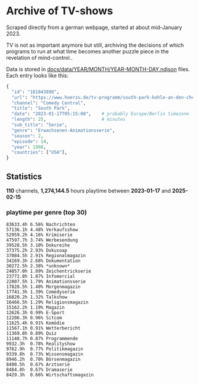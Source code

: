 # Archive of TV-shows

Scraped directly from a german webpage, started at about mid-January 2023.

TV is not as important anymore but still, archiving the decisions of which programs to run at what time
becomes another puzzle piece in the revelation of mind-control.. 

Data is stored in [docs/data/YEAR/MONTH/YEAR-MONTH-DAY.ndjson](docs/data/) files. 
Each entry looks like this:

```python
{
  "id": "181043890", 
  "url": "https://www.hoerzu.de/tv-programm/south-park-kohle-an-den-chefkoch/bid_181043890/", 
  "channel": "Comedy Central", 
  "title": "South Park", 
  "date": "2023-01-17T05:15:00",    # probably Europe/Berlin timezone 
  "length": 25,                     # minutes 
  "sub_title": "Serie", 
  "genre": "Erwachsenen-Animationsserie", 
  "season": 2, 
  "episode": 14, 
  "year": 1998, 
  "countries": ["USA"],
}
```

## Statistics

**110** channels, **1,274,144.5** hours playtime between **2023-01-17** and **2025-02-15**


### playtime per genre (top 30)

    83633.4h 6.56% Nachrichten
    57136.1h 4.48% Verkaufsshow
    52959.2h 4.16% Krimiserie
    47597.7h 3.74% Werbesendung
    39528.5h 3.10% Dokureihe
    37375.2h 2.93% Dokusoap
    37084.5h 2.91% Regionalmagazin
    34169.3h 2.68% Dokumentation
    30272.5h 2.38% *unknown*
    24057.0h 1.89% Zeichentrickserie
    23772.8h 1.87% Infomercial
    22807.5h 1.79% Animationsserie
    17828.5h 1.40% Morgenmagazin
    17741.3h 1.39% Comedyserie
    16820.2h 1.32% Talkshow
    16466.5h 1.29% Religionsmagazin
    15162.2h 1.19% Magazin
    12626.3h 0.99% E-Sport
    12206.3h 0.96% Sitcom
    11625.4h 0.91% Komödie
    11567.1h 0.91% Wetterbericht
    11369.8h 0.89% Quiz
    11148.7h 0.87% Programmende
    9932.3h  0.78% Realityshow
    9762.9h  0.77% Politikmagazin
    9339.8h  0.73% Wissensmagazin
    8946.2h  0.70% Börsenmagazin
    8490.5h  0.67% Arztserie
    8484.8h  0.67% Dramaserie
    8429.3h  0.66% Wirtschaftsmagazin
